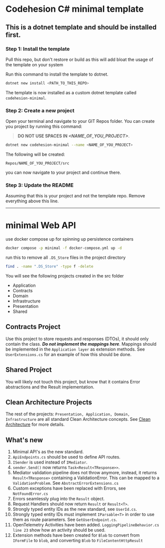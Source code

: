 # Codehesion C# minimal template

## This is a dotnet template and should be installed first.

### Step 1: Install the template 
Pull this repo, but don't restore or build as this will add bloat the usage of the template on your system

Run this command to install the template to dotnet.
```bash
dotnet new install <PATH_TO_THIS_REPO>
```
The template is now installed as a custom dotnet template called `codehesion-minimal`.

### Step 2: Create a new project
Open your terminal and navigate to your GIT Repos folder. You can create you project by 
running this command:

>**DO NOT USE SPACES IN *<NAME_OF_YOU_PROJECT>***.

```bash
dotnet new codehesion-minimal --name <NAME_OF_YOU_PROJECT>
```
The following will be created:

`Repos/NAME_OF_YOU_PROJECT/src`

you can now navigate to your project and continue there.

### Step 3: Update the README 
Assuming that this is your project and not the template repo. 
Remove everything above this line.

-------------------------------------------
# minimal Web API

use docker compose up for spinning up persistence containers
```bash
docker compose -p minimal -f docker-compose.yml up -d
```

run this to remove all `.DS_Store` files in the project directory
```bash
find . -name ".DS_Store" -type f -delete
```

You will see the following projects created in the src folder
- Application
- Contracts
- Domain
- Infrastructure
- Presentation
- Shared

## Contracts Project
Use this project to store requests and responses (DTOs),
it should only contain the class. ***Do not implement the mappings here***.
Mappings should be implemented in the `Application layer` as extension methods.
See `UserExtensions.cs` for an example of how this should be done.

## Shared Project
You will likely not touch this project, but know that it contains Error abstractions and the Result implementation.

## Clean Architecture Projects
The rest of the projects: `Presentation, Application, Domain, Infrastructure` 
are all standard Clean Architecture concepts.
See [Clean Architecture](https://www.milanjovanovic.tech/blog/clean-architecture-and-the-benefits-of-structured-software-design) for more details.

## What's new
1. Minimal API's as the new standard.
2. `ApiEndpoints.cs` should be used to define API routes.
3. `ISender` is used instead of `IMediator`.
4. `sender.Send()` now returns `Task<Result<TResponse>>`.
5. Mediator validation pipeline does not throw anymore, instead, it returns `Result<TResponse>`
containing a ValidationError. This can be mapped to a `ValidationProblem`. See `AbstractErrorExtensions.cs`
6. Custom exceptions have been replaced with Errors, see `NotFoundError.cs`
7. Errors seamlessly plug into the `Result` object.
8. Request Handlers should now return `Result` or `Result<T>`.
9. Strongly typed entity IDs as the new standard, see `UserId.cs`.
10. Strongly typed entity IDs must implement `IParsable<T>` in order to use them as route parameters. 
See `GetUserEndpoint.cs`.
11. OpenTelemetry Activities have been added. `LoggingPipelineBehavior.cs line 23` show how an activity should be used.
12. Extension methods have been created for `Blob` to convert from `IFormFile` to `blob`,
and converting `Blob` to `FileContentHttpResult`